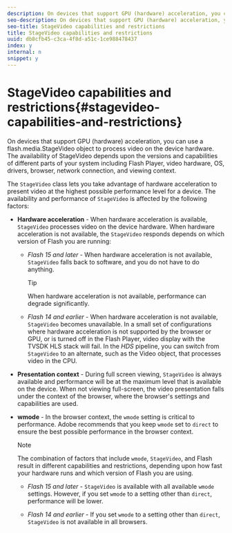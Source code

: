 ```yaml
---
description: On devices that support GPU (hardware) acceleration, you can use a flash.media.StageVideo object to process video on the device hardware. The availability of StageVideo depends upon the versions and capabilities of different parts of your system including Flash Player, video hardware, OS, drivers, browser, network connection, and viewing context.
seo-description: On devices that support GPU (hardware) acceleration, you can use a flash.media.StageVideo object to process video on the device hardware. The availability of StageVideo depends upon the versions and capabilities of different parts of your system including Flash Player, video hardware, OS, drivers, browser, network connection, and viewing context.
seo-title: StageVideo capabilities and restrictions
title: StageVideo capabilities and restrictions
uuid: db8cfb45-c3ca-4f8d-a51c-1ce988478437
index: y
internal: n
snippet: y
---
```


# StageVideo capabilities and restrictions{#stagevideo-capabilities-and-restrictions}

On devices that support GPU (hardware) acceleration, you can use a flash.media.StageVideo object to process video on the device hardware. The availability of StageVideo depends upon the versions and capabilities of different parts of your system including Flash Player, video hardware, OS, drivers, browser, network connection, and viewing context.

The `StageVideo` class lets you take advantage of hardware acceleration to present video at the highest possible performance level for a device. The availability and performance of `StageVideo` is affected by the following factors:

* **Hardware acceleration** - When hardware acceleration is available, `StageVideo` processes video on the device hardware. When hardware acceleration is not available, the `StageVideo` responds depends on which version of Flash you are running:

    * *Flash 15 and later* - When hardware acceleration is not available, `StageVideo` falls back to software, and you do not have to do anything.     
    
      >[!TIP]
      >
      >When hardware acceleration is not available, performance can degrade significantly.

    * *Flash 14 and earlier* - When hardware acceleration is not available, `StageVideo` becomes unavailable. In a small set of configurations where hardware acceleration is not supported by the browser or GPU, or is turned off in the Flash Player, video display with the TVSDK HLS stack will fail. In the *HDS* pipeline, you can switch from `StageVideo` to an alternate, such as the Video object, that processes video in the CPU.

* **Presentation context** - During full screen viewing, `StageVideo` is always available and performance will be at the maximum level that is available on the device. When not viewing full-screen, the video presentation falls under the context of the browser, where the browser's settings and capabilities are used. 

* **wmode** - In the browser context, the `wmode` setting is critical to performance. Adobe recommends that you keep `wmode` set to `direct` to ensure the best possible performance in the browser context. 

  >[!NOTE]
  >
  >The combination of factors that include `wmode`, `StageVideo`, and Flash result in different capabilities and restrictions, depending upon how fast your hardware runs and which version of Flash you are using.

    * *Flash 15 and later* - `StageVideo` is available with all available `wmode` settings. However, if you set `wmode` to a setting other than `direct`, performance will be lower. 
    
    * *Flash 14 and earlier* - If you set `wmode` to a setting other than `direct`, `StageVideo` is not available in all browsers.

